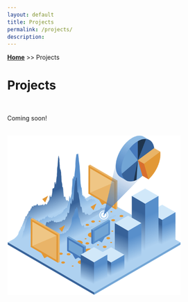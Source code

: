 ```yaml
---
layout: default
title: Projects
permalink: /projects/
description: 
---
```

**[Home](../)** >> Projects
# Projects

<br>

Coming soon!

<!-- ## • Index Tracking Portfolio 
(<a href="#" target="_blank"><u>View notebook</u></a> \| <a href="#"><u>Download .ipynb file</u></a>)

<br>

## • Backtesting Investment Strategies (US Stocks)
(<a href="#" target="_blank"><u>View notebook</u></a> \| <a href="#"><u>Download .ipynb file</u></a>)

<br>

## • Popular US Baby Names Over the Years
(<a href="../popular_us_baby_names.html" target="_blank"><u>View notebook</u></a> \| <a href="#"><u>Download .ipynb file</u></a>)

<br> -->

<!-- ## • COVID-19 Analysis  
(<a href="https://nbviewer.jupyter.org/github/xyjiang970/_notebooks/blob/main/Covid-data-analysis.ipynb" target="_blank"><u>View notebook</u></a> \| <a href="https://xyjiang970.github.io/_notebooks/Covid-data-analysis.ipynb"><u>Download .ipynb file</u></a>) -->

<br>

<img src="/projects/projects_page_image.png" alt="projects_page_image" width="400">

